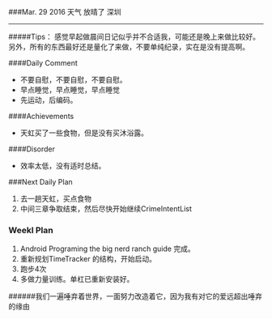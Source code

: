 ###Mar. 29 2016 天气 放晴了 深圳
***
#####Tips：
感觉早起做晨间日记似乎并不合适我，可能还是晚上来做比较好。
另外，所有的东西最好还是量化了来做，不要单纯纪录，实在是没有提高啊。

####Daily Comment
+ 不要自慰，不要自慰，不要自慰。
+ 早点睡觉，早点睡觉，早点睡觉
+ 先运动，后编码。

####Achievements
+ 天虹买了一些食物，但是没有买沐浴露。

####Disorder
* 效率太低，没有适时总结。

###Next Daily Plan
1. 去一趟天虹，买点食物
2. 中间三章争取结束，然后尽快开始继续CrimeIntentList

### Weekl Plan
1. Android Programing the big nerd ranch guide 完成。
2. 重新规划TimeTracker 的结构，开始启动。
3. 跑步4次 
4. 多做力量训练。单杠已重新安装好。

######我们一遍唾弃着世界，一面努力改造着它，因为我有对它的爱远超出唾弃的缘由
